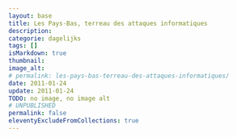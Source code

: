 ```yaml
---
layout: base
title: Les Pays-Bas, terreau des attaques informatiques
description: 
categorie: dagelijks
tags: []
isMarkdown: true
thumbnail: 
image_alt: 
# permalink: les-pays-bas-terreau-des-attaques-informatiques/
date: 2011-01-24
update: 2011-01-24
TODO: no image, no image alt
# UNPUBLISHED
permalink: false
eleventyExcludeFromCollections: true
---
```



<!-- 
http://www.rijksoverheid.nl/documenten-en-publicaties/rapporten/2011/01/13/internet-service-providers-and-botnet-mitigation.html

http://blog.internetgovernance.org/blog/_archives/2011/1/22/4732757.html

http://www.internetgovernance.org/people-vaneeten.html -->
